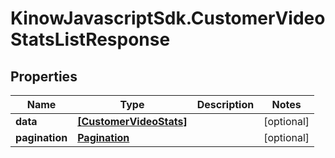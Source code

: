 # KinowJavascriptSdk.CustomerVideoStatsListResponse

## Properties
Name | Type | Description | Notes
------------ | ------------- | ------------- | -------------
**data** | [**[CustomerVideoStats]**](CustomerVideoStats.md) |  | [optional] 
**pagination** | [**Pagination**](Pagination.md) |  | [optional] 



